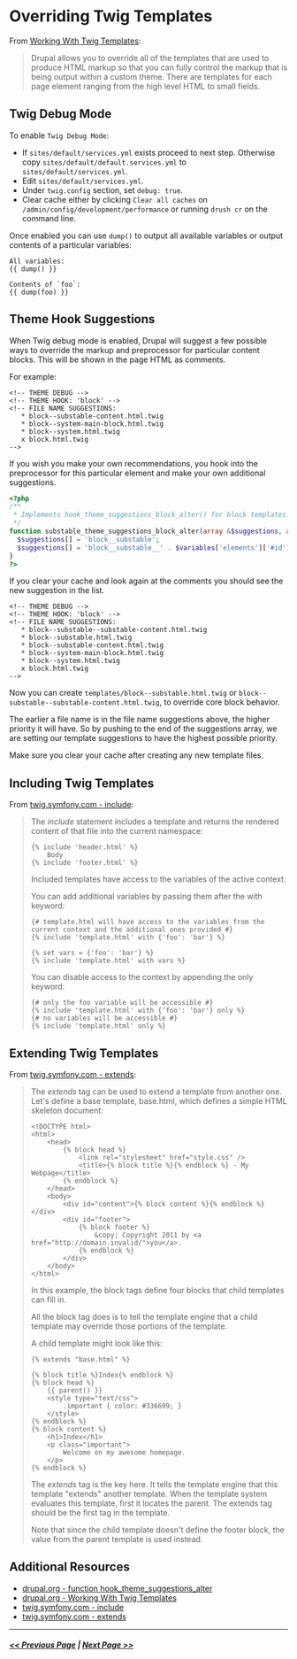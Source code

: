 # Overriding Twig Templates

From [Working With Twig Templates](https://www.drupal.org/docs/8/theming/twig/working-with-twig-templates):
> Drupal allows you to override all of the templates that are used to produce HTML markup so that you can fully control the markup that is being output within a custom theme. There are templates for each page element ranging from the high level HTML to small fields.

## Twig Debug Mode
To enable `Twig Debug Mode`:

- If `sites/default/services.yml` exists proceed to next step. Otherwise copy `sites/default/default.services.yml` to `sites/default/services.yml`.
- Edit `sites/default/services.yml`.
- Under `twig.config` section, set `debug: true`.
- Clear cache either by clicking `Clear all caches` on `/admin/config/development/performance` or running `drush cr` on the command line.

Once enabled you can use `dump()` to output all available variables or output contents of a particular variables:

```
All variables:
{{ dump() }}

Contents of `foo`:
{{ dump(foo) }}
```

## Theme Hook Suggestions

When Twig debug mode is enabled, Drupal will suggest a few possible ways to override the markup and preprocessor for particular content blocks. This will be shown in the page HTML as comments.

For example:

```html+php
<!-- THEME DEBUG -->
<!-- THEME HOOK: 'block' -->
<!-- FILE NAME SUGGESTIONS:
   * block--substable-content.html.twig
   * block--system-main-block.html.twig
   * block--system.html.twig
   x block.html.twig
-->
```

If you wish you make your own recommendations, you hook into the preprocessor
for this particular element and make your own additional suggestions.

```php
<?php
/**
 * Implements hook_theme_suggestions_block_alter() for block templates.
 */
function substable_theme_suggestions_block_alter(array &$suggestions, array $variables) {
  $suggestions[] = 'block__substable';
  $suggestions[] = 'block__substable__' . $variables['elements']['#id'];
}
?>
```

If you clear your cache and look again at the comments you should see the new
suggestion in the list.
```html+php
<!-- THEME DEBUG -->
<!-- THEME HOOK: 'block' -->
<!-- FILE NAME SUGGESTIONS:
   * block--substable--substable-content.html.twig
   * block--substable.html.twig
   * block--substable-content.html.twig
   * block--system-main-block.html.twig
   * block--system.html.twig
   x block.html.twig
-->
```

Now you can create `templates/block--substable.html.twig` or `block--substable--substable-content.html.twig`, to override core block behavior.

The earlier a file name is in the file name suggestions above, the higher
priority it will have. So by pushing to the end of the suggestions array, we are
setting our template suggestions to have the highest possible priority.

Make sure you clear your cache after creating any new template files.

## Including Twig Templates

From [twig.symfony.com - include](https://twig.symfony.com/doc/2.x/tags/include.html):

> The _include_ statement includes a template and returns the rendered content of that file into the current namespace:
>
> ```
> {% include 'header.html' %}
>     Body
> {% include 'footer.html' %}
> ```
> Included templates have access to the variables of the active context.
>
> You can add additional variables by passing them after the with keyword:
>
> ```
> {# template.html will have access to the variables from the current context and the additional ones provided #}
> {% include 'template.html' with {'foo': 'bar'} %}
>
> {% set vars = {'foo': 'bar'} %}
> {% include 'template.html' with vars %}
> ```
> You can disable access to the context by appending the only keyword:
>
> ```
> {# only the foo variable will be accessible #}
> {% include 'template.html' with {'foo': 'bar'} only %}
> {# no variables will be accessible #}
> {% include 'template.html' only %}
> ```

## Extending Twig Templates

From [twig.symfony.com - extends](https://twig.symfony.com/doc/2.x/tags/extends.html#extends):

> The _extends_ tag can be used to extend a template from another one.
> Let's define a base template, base.html, which defines a simple HTML skeleton document:
>
> ```
> <!DOCTYPE html>
> <html>
>     <head>
>         {% block head %}
>             <link rel="stylesheet" href="style.css" />
>             <title>{% block title %}{% endblock %} - My Webpage</title>
>         {% endblock %}
>     </head>
>     <body>
>         <div id="content">{% block content %}{% endblock %}</div>
>         <div id="footer">
>             {% block footer %}
>                 &copy; Copyright 2011 by <a href="http://domain.invalid/">you</a>.
>             {% endblock %}
>         </div>
>     </body>
> </html>
> ```
>
> In this example, the block tags define four blocks that child templates can fill in.
>
> All the block tag does is to tell the template engine that a child template may override those portions of the template.
>
> A child template might look like this:
>
> ```
> {% extends "base.html" %}
>
> {% block title %}Index{% endblock %}
> {% block head %}
>     {{ parent() }}
>     <style type="text/css">
>         .important { color: #336699; }
>     </style>
> {% endblock %}
> {% block content %}
>     <h1>Index</h1>
>     <p class="important">
>         Welcome on my awesome homepage.
>     </p>
> {% endblock %}
> ```
>
> The _extends_ tag is the key here. It tells the template engine that this template "extends" another template. When the template system evaluates this template, first it locates the parent. The extends tag should be the first tag in the template.
>
> Note that since the child template doesn't define the footer block, the value from the parent template is used instead.

## Additional Resources
- [drupal.org - function hook_theme_suggestions_alter](https://api.drupal.org/api/drupal/core%21lib%21Drupal%21Core%21Render%21theme.api.php/function/hook_theme_suggestions_alter/8.3.x)
- [drupal.org - Working With Twig Templates](https://www.drupal.org/docs/8/theming/twig/working-with-twig-templates)
- [twig.symfony.com - include](https://twig.symfony.com/doc/2.x/tags/include.html)
- [twig.symfony.com - extends](https://twig.symfony.com/doc/2.x/tags/extends.html#extends)

---

##### [<< Previous Page](3.3-twig-syntax.md) | [Next Page >>](3.5-preprocessors.md)
